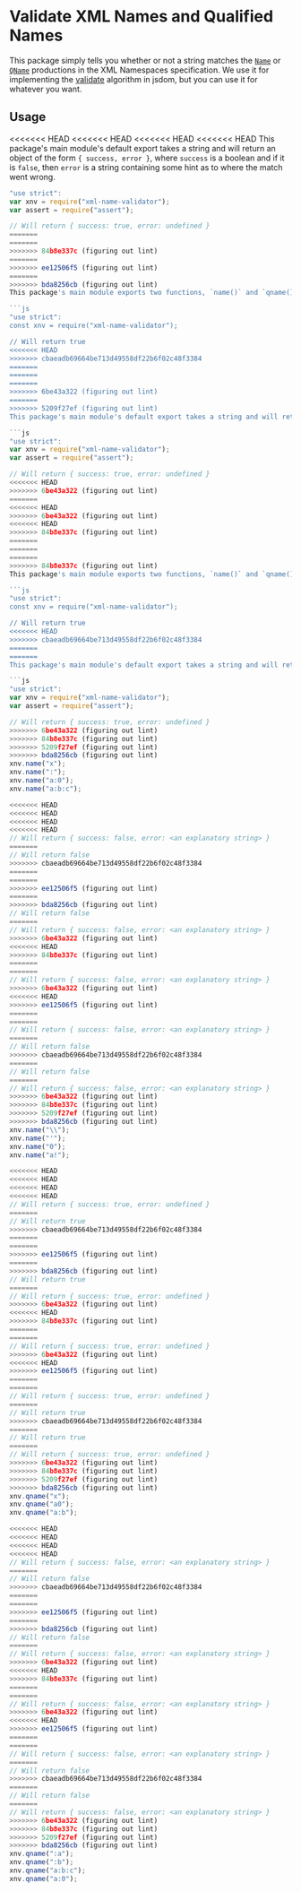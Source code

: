 # Validate XML Names and Qualified Names

This package simply tells you whether or not a string matches the [`Name`](http://www.w3.org/TR/xml/#NT-Name) or [`QName`](http://www.w3.org/TR/xml-names/#NT-QName) productions in the XML Namespaces specification. We use it for implementing the [validate](https://dom.spec.whatwg.org/#validate) algorithm in jsdom, but you can use it for whatever you want.

## Usage

<<<<<<< HEAD
<<<<<<< HEAD
<<<<<<< HEAD
<<<<<<< HEAD
This package's main module's default export takes a string and will return an object of the form `{ success, error }`, where `success` is a boolean and if it is `false`, then `error` is a string containing some hint as to where the match went wrong.

```js
"use strict":
var xnv = require("xml-name-validator");
var assert = require("assert");

// Will return { success: true, error: undefined }
=======
=======
>>>>>>> 84b8e337c (figuring out lint)
=======
>>>>>>> ee12506f5 (figuring out lint)
=======
>>>>>>> bda8256cb (figuring out lint)
This package's main module exports two functions, `name()` and `qname()`. Both take a string and return a boolean indicating whether or not the string matches the relevant production.

```js
"use strict":
const xnv = require("xml-name-validator");

// Will return true
<<<<<<< HEAD
>>>>>>> cbaeadb69664be713d49558df22b6f02c48f3384
=======
=======
=======
>>>>>>> 6be43a322 (figuring out lint)
=======
>>>>>>> 5209f27ef (figuring out lint)
This package's main module's default export takes a string and will return an object of the form `{ success, error }`, where `success` is a boolean and if it is `false`, then `error` is a string containing some hint as to where the match went wrong.

```js
"use strict":
var xnv = require("xml-name-validator");
var assert = require("assert");

// Will return { success: true, error: undefined }
<<<<<<< HEAD
>>>>>>> 6be43a322 (figuring out lint)
=======
<<<<<<< HEAD
>>>>>>> 6be43a322 (figuring out lint)
<<<<<<< HEAD
>>>>>>> 84b8e337c (figuring out lint)
=======
=======
=======
>>>>>>> 84b8e337c (figuring out lint)
This package's main module exports two functions, `name()` and `qname()`. Both take a string and return a boolean indicating whether or not the string matches the relevant production.

```js
"use strict":
const xnv = require("xml-name-validator");

// Will return true
<<<<<<< HEAD
>>>>>>> cbaeadb69664be713d49558df22b6f02c48f3384
=======
=======
This package's main module's default export takes a string and will return an object of the form `{ success, error }`, where `success` is a boolean and if it is `false`, then `error` is a string containing some hint as to where the match went wrong.

```js
"use strict":
var xnv = require("xml-name-validator");
var assert = require("assert");

// Will return { success: true, error: undefined }
>>>>>>> 6be43a322 (figuring out lint)
>>>>>>> 84b8e337c (figuring out lint)
>>>>>>> 5209f27ef (figuring out lint)
>>>>>>> bda8256cb (figuring out lint)
xnv.name("x");
xnv.name(":");
xnv.name("a:0");
xnv.name("a:b:c");

<<<<<<< HEAD
<<<<<<< HEAD
<<<<<<< HEAD
<<<<<<< HEAD
// Will return { success: false, error: <an explanatory string> }
=======
// Will return false
>>>>>>> cbaeadb69664be713d49558df22b6f02c48f3384
=======
=======
>>>>>>> ee12506f5 (figuring out lint)
=======
>>>>>>> bda8256cb (figuring out lint)
// Will return false
=======
// Will return { success: false, error: <an explanatory string> }
>>>>>>> 6be43a322 (figuring out lint)
<<<<<<< HEAD
>>>>>>> 84b8e337c (figuring out lint)
=======
=======
// Will return { success: false, error: <an explanatory string> }
>>>>>>> 6be43a322 (figuring out lint)
<<<<<<< HEAD
>>>>>>> ee12506f5 (figuring out lint)
=======
=======
// Will return { success: false, error: <an explanatory string> }
=======
// Will return false
>>>>>>> cbaeadb69664be713d49558df22b6f02c48f3384
=======
// Will return false
=======
// Will return { success: false, error: <an explanatory string> }
>>>>>>> 6be43a322 (figuring out lint)
>>>>>>> 84b8e337c (figuring out lint)
>>>>>>> 5209f27ef (figuring out lint)
>>>>>>> bda8256cb (figuring out lint)
xnv.name("\\");
xnv.name("'");
xnv.name("0");
xnv.name("a!");

<<<<<<< HEAD
<<<<<<< HEAD
<<<<<<< HEAD
<<<<<<< HEAD
// Will return { success: true, error: undefined }
=======
// Will return true
>>>>>>> cbaeadb69664be713d49558df22b6f02c48f3384
=======
=======
>>>>>>> ee12506f5 (figuring out lint)
=======
>>>>>>> bda8256cb (figuring out lint)
// Will return true
=======
// Will return { success: true, error: undefined }
>>>>>>> 6be43a322 (figuring out lint)
<<<<<<< HEAD
>>>>>>> 84b8e337c (figuring out lint)
=======
=======
// Will return { success: true, error: undefined }
>>>>>>> 6be43a322 (figuring out lint)
<<<<<<< HEAD
>>>>>>> ee12506f5 (figuring out lint)
=======
=======
// Will return { success: true, error: undefined }
=======
// Will return true
>>>>>>> cbaeadb69664be713d49558df22b6f02c48f3384
=======
// Will return true
=======
// Will return { success: true, error: undefined }
>>>>>>> 6be43a322 (figuring out lint)
>>>>>>> 84b8e337c (figuring out lint)
>>>>>>> 5209f27ef (figuring out lint)
>>>>>>> bda8256cb (figuring out lint)
xnv.qname("x");
xnv.qname("a0");
xnv.qname("a:b");

<<<<<<< HEAD
<<<<<<< HEAD
<<<<<<< HEAD
<<<<<<< HEAD
// Will return { success: false, error: <an explanatory string> }
=======
// Will return false
>>>>>>> cbaeadb69664be713d49558df22b6f02c48f3384
=======
=======
>>>>>>> ee12506f5 (figuring out lint)
=======
>>>>>>> bda8256cb (figuring out lint)
// Will return false
=======
// Will return { success: false, error: <an explanatory string> }
>>>>>>> 6be43a322 (figuring out lint)
<<<<<<< HEAD
>>>>>>> 84b8e337c (figuring out lint)
=======
=======
// Will return { success: false, error: <an explanatory string> }
>>>>>>> 6be43a322 (figuring out lint)
<<<<<<< HEAD
>>>>>>> ee12506f5 (figuring out lint)
=======
=======
// Will return { success: false, error: <an explanatory string> }
=======
// Will return false
>>>>>>> cbaeadb69664be713d49558df22b6f02c48f3384
=======
// Will return false
=======
// Will return { success: false, error: <an explanatory string> }
>>>>>>> 6be43a322 (figuring out lint)
>>>>>>> 84b8e337c (figuring out lint)
>>>>>>> 5209f27ef (figuring out lint)
>>>>>>> bda8256cb (figuring out lint)
xnv.qname(":a");
xnv.qname(":b");
xnv.qname("a:b:c");
xnv.qname("a:0");
```
